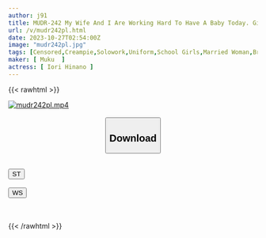 ```yaml
---
author: j91
title: MUDR-242 My Wife And I Are Working Hard To Have A Baby Today. Girl Wife - Shojo Jozuma - A Beautiful Married Woman In Uniform Who Married Into An Old Man's House. Hinano Iori
url: /v/mudr242pl.html
date: 2023-10-27T02:54:00Z
image: "mudr242pl.jpg"
tags: [Censored,Creampie,Solowork,Uniform,School Girls,Married Woman,Bride, Young Wife	 ]
maker: [ Muku  ]
actress: [ Iori Hinano ]
---
```



{{< rawhtml >}}

<div class="video" data-videoid="VrgXb2LolkHZOb">
    <a href="javascript:;">
        <img src="https://my.j91.asia/v/mudr242pl.jpg" width="WIDTH" height="HEIGHT" alt="mudr242pl.mp4" loading="lazy">
    </a>
</div>

<script type="text/javascript" src="https://j91.asia/asset/on-demand-st.js"></script>

<br>
  <link rel="stylesheet" href="https://j91.asia/asset/bs5.css">
  
  <center>
  <button class="btn btn-primary" type="button" data-bs-toggle="collapse" data-bs-target=".multi-collapse" aria-expanded="false" aria-controls="multiCollapseExample1 multiCollapseExample2"><h2>Download</h2></button></center>
</p>
<div class="row">
  <div class="col">
    <div class="collapse multi-collapse" id="multiCollapseExample1">
      <div class="card card-body">
	      	      <br>
<div class="buttons">  
<a href="https://streamtape.to/v/VrgXb2LolkHZOb"><button class="btn-hover color-3"><i class="fa fa-download"></i> ST</button></a></div>
    </div>
  </div>
</div>
  <div class="col">
    <div class="collapse multi-collapse" id="multiCollapseExample2">
      <div class="card card-body">
	      <br>
<div class="buttons">
    <a href="https://wolfstream.tv/q11vrg5srtra"><button class="btn-hover color-9"><i class="fa fa-download"></i> WS</button></a></div>
<br><br>
      </div>
    </div>
  </div>
</div>

{{< /rawhtml >}}